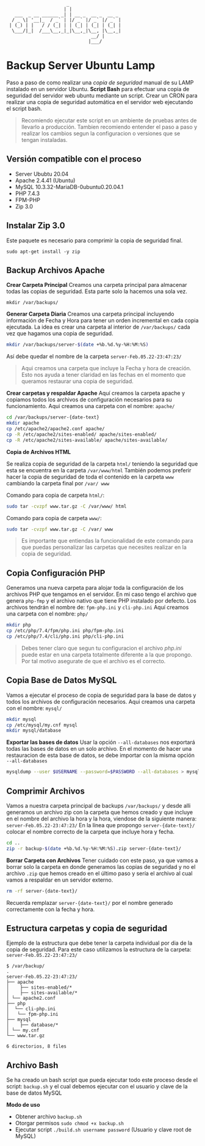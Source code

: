 ```
                      _                   
                     | |                  
   ___  _ __ ______ _| | __ _  __ _  __ _ 
  / _ \| '__|_  / _` | |/ _` |/ _` |/ _` |
 | (_) | |   / / (_| | | (_| | (_| | (_| |
  \___/|_|  /___\__,_|_|\__,_|\__, |\__,_|
                               __/ |      
                              |___/       
```

# Backup Server Ubuntu Lamp
Paso a paso de como realizar una *copia de seguridad* manual de su LAMP instalado en un servidor Ubuntu.
**Script Bash** para efectuar una copia de seguridad del servidor web ubuntu mediante un script.
Crear un CRON para realizar una copia de seguridad automática en el servidor web ejecutando el script bash.

> Recomiendo ejecutar este script en un ambiente de pruebas antes de llevarlo a producción. Tambien recomiendo entender el paso a paso y realizar los cambios segun la configuracion o versiones que se tengan instaladas.

## Versión compatible con el proceso
- Server Ububtu 20.04
- Apache 2.4.41 (Ubuntu)
- MySQL 10.3.32-MariaDB-0ubuntu0.20.04.1
- PHP 7.4.3
- FPM-PHP
- Zip 3.0

## Instalar Zip 3.0
Este paquete es necesario para comprimir la copia de seguridad final.
```
sudo apt-get install -y zip
```

## Backup Archivos Apache

**Crear Carpeta Principal** 
Creamos una carpeta principal para almacenar todas las copias de seguridad. Esta parte solo la hacemos una sola vez. 
```
mkdir /var/backups/
```

**Generar Carpeta Diaria**
Creamos una carpeta principal incluyendo información de Fecha y Hora para tener un orden incremental en cada copia ejecutada. La idea es crear una carpeta al interior de ``/var/backups/`` cada vez que hagamos una copia de seguridad.

```bash
mkdir /var/backups/server-$(date +%b.%d.%y-%H:%M:%S)
```
Así debe quedar el nombre de la carpeta ``server-Feb.05.22-23:47:23/``
> Aqui creamos una carpeta que incluye la Fecha y hora de creación. Esto nos ayuda a tener claridad en las fechas en el momento que queramos restaurar una copia de seguridad. 


**Crear carpetas y respaldar Apache** 
Aquí creamos la carpeta apache y copiamos todos los archivos de configuración necesarios para su funcionamiento. Aqui creamos una carpeta con el nombre: ``apache/``
```bash 
cd /var/backups/server-{date-text}
mkdir apache
cp /etc/apache2/apache2.conf apache/
cp -R /etc/apache2/sites-enabled/ apache/sites-enabled/
cp -R /etc/apache2/sites-available/ apache/sites-available/
```


 **Copia de Archivos HTML** 
 
 Se realiza copia de seguridad de la carpeta ``html/`` teniendo la seguridad que esta se encuentra en la carpeta ```/var/www/html```  También podemos preferir hacer la copia de seguridad de toda el contenido en la carpeta ```www``` cambiando la carpeta final por ```/var/ www```
 
Comando para copia de carpeta ``html/``:
 ```bash 
 sudo tar -cvzpf www.tar.gz -C /var/www/ html
 ```
 
Comando para copia de carpeta ``www/``:
 ```bash 
 sudo tar -cvzpf www.tar.gz -C /var/ www
 ```

> Es importante que entiendas la funcionalidad de este comando para que puedas personalizar las carpetas que necesites realizar en la copia de seguridad. 


## Copia Configuración PHP
Generamos una nueva carpeta para alojar toda la configuración de los archivos PHP que tengamos en el servidor. En mi caso tengo el archivo que genera ```php-fmp``` y el archivo nativo que tiene PHP instalado por defecto. Los archivos tendrán el nombre de:  ``fpm-php.ini`` y ```cli-php.ini```
Aquí creamos una carpeta con el nombre: ``php/``

```bash 
mkdir php
cp /etc/php/7.4/fpm/php.ini php/fpm-php.ini
cp /etc/php/7.4/cli/php.ini php/cli-php.ini
```

> Debes tener claro que segun tu configuracion el archivo *php.ini* puede estar en una carpeta totalmente diferente a la que propongo. Por tal motivo asegurate de que el archivo es el correcto.


## Copia Base de Datos MySQL
Vamos a ejecutar el proceso de copia de seguridad para la base de datos y todos los archivos de configuración necesarios. Aqui creamos una carpeta con el nombre: ``mysql/``

```bash
mkdir mysql
cp /etc/mysql/my.cnf mysql
mkdir mysql/database
```


**Exportar las bases de datos**
Usar la opción ``--all-databases`` nos exportará todas las bases de datos en un solo archivo. En el momento de hacer una restauracion de esta base de datos, se debe importar con la misma opción ``--all-databases``

```bash
mysqldump --user $USERNAME --password=$PASSWORD --all-databases > mysql/databases/_all.sql
```


## Comprimir Archivos

Vamos a nuestra carpeta principal de backups ``/var/backups/`` y desde alli generamos un archivo zip con la carpeta que hemos creado y que incluye en el nombre del archivo la hora y la hora, viendose de la siguiente manera: ``server-Feb.05.22-23:47:23/`` En la línea que propongo ``server-{date-text}/`` colocar el nombre correcto de la carpeta que incluye hora y fecha.  
```bash
cd ..
zip -r backup-$(date +%b.%d.%y-%H:%M:%S).zip server-{date-text}/
```


**Borrar Carpeta con Archivos**
Tener cuidado con este paso, ya que vamos a borrar solo la carpeta en donde generamos las copias de seguridad y no el archivo ```.zip``` que hemos creado en el último paso y sería el archivo al cual vamos a respaldar en un servidor externo. 

```bash
rm -rf server-{date-text}/
```
Recuerda remplazar ``server-{date-text}/`` por el nombre generado correctamente con la fecha y hora. 

## Estructura carpetas y copia de seguridad
Ejemplo de la estructura que debe tener la carpeta individual por dia de la copia de seguridad. Para este caso utilizamos la estructura de la carpeta: ``server-Feb.05.22-23:47:23/``
```
$ /var/backup/
.
server-Feb.05.22-23:47:23/
├── apache
│	 ├── sites-enabled/*
│	 ├── sites-available/*
│ └── apache2.conf
├── php
│  └── cli-php.ini
│	└── fpm-php.ini
├── mysql
│	 ├── database/*
│ └── my.cnf
└── www.tar.gz

6 directorios, 8 files
```

## Archivo Bash 
Se ha creado un bash script que pueda ejecutar todo este proceso desde el script: ``backup.sh`` y el cual debemos ejecutar con el usuario y clave de la base de datos MySQL

**Modo de uso**
 -  Obtener archivo  `backup.sh`
 -  Otorgar permisos `sudo chmod +x backup.sh`
 -  Ejecutar script  ``./build.sh username password`` (Usuario y clave root de MySQL)
